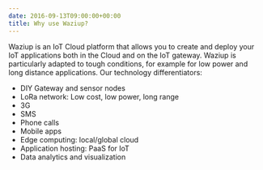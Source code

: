 ```yaml
---
date: 2016-09-13T09:00:00+00:00
title: Why use Waziup? 
---
```


Waziup is an IoT Cloud platform that allows you to create and deploy your IoT applications both in the Cloud and on the IoT gateway.
Waziup is particularly adapted to tough conditions, for example for low power and long distance applications. 
Our technology differentiators:

- DIY Gateway and sensor nodes
- LoRa network: Low cost, low power, long range
- 3G
- SMS
- Phone calls
- Mobile apps
- Edge computing: local/global cloud
- Application hosting: PaaS for IoT
- Data analytics and visualization


